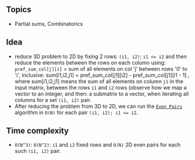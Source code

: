 ## Topics
- Partial sums, Combinatorics

## Idea
- reduce 3D problem to 2D by fixing 2 rows: `(i1, i2)`; `i1 <= i2` and then reduce the elements between the rows on each column using:  `pref_sum_col[j][i]` = sum of all elements on col 'j' between rows '0' to 'i', inclusive: 
sum[i1,i2,j1] = pref_sum_col[j1][i2] - pref_sum_col[j1][i1 - 1] , where sum[i1,i2,j1] means the sum of all elements on column `j1` in the input matrix, between the rows `i1` and `i2` rows (observe how we map a vector to an integer, and then: a submatrix to a vector, when iterating all columns for a set `(i1, i2)` pair. 
- After reducing the problem from 3D to 2D, we can run the [`Even Pairs`](../EvenPairs/src/main.cpp) algorithm in `O(N)` for each pair `(i1, i2); i1 <= i2`.

## Time complexity
- `O(N^3)`: `O(N^2)`: `i1` and `i2` fixed rows and `O(N)` 2D even pairs for each such `(i1, i2)` pair.
